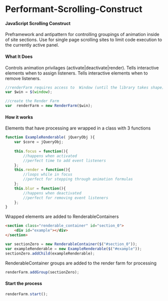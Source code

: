 Performant-Scrolling-Construct
==============================


#### JavaScript Scrolling Construct ####
Preframework and antipattern for controlling groupings of animation inside of site sections. Use for single page scrolling sites to limit code execution to the currently active panel.

#### What It Does ####
Controls animation privilages (activate|deactivate|render).
Tells interactive elements when to assign listeners.
Tells interactive elements when to remove listeners.

```javascript
//renderFarm requires access to  Window (until the library takes shape)
var $win = $(window);

//create the Render Farm
var  renderFarm = new RenderFarm($win);
```



#### How it works ####
Elements that have processing are wrapped in a class with 3 functions
```javascript
function ExampleRenderable( jQueryObj ){
    var $core = jQueryObj;
    
    this.focus = function(){
        //happens when activated
        //perfect time to add event listeners
    };
    this.render = function(){
        //loops while in focus
        //perfect for stepping through animation formulas
    };
    this.blur = function(){
        //happens when deactivated
        //perfect for removing event listeners
    };
}
```

Wrapped elements are added to RenderableContainers
```html
<section class="renderable_container" id="section_0">
    <div id="example"></div>
</section>
```

```javascript
var sectionZero = new RenderableContainer($("#section_0"));
var exampleRenderable = new ExampleRenderable($("#example"));
sectionZero.addChild(exampleRenderable);
```
RenderableContainer groups are added to the render farm for processing

```javascript
renderFarm.addGroup(sectionZero);
```

#### Start the process ####
```javascript
renderFarm.start();
```


